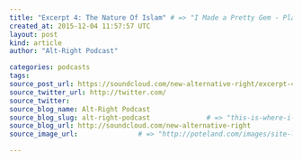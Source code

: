 ```yaml
---
title: "Excerpt 4: The Nature Of Islam" # => "I Made a Pretty Gem - Planet.rb"
created_at: 2015-12-04 11:57:57 UTC
layout: post
kind: article
author: "Alt-Right Podcast"

categories: podcasts
tags: 
source_post_url: https://soundcloud.com/new-alternative-right/excerpt-4-the-nature-of-islam    # => "http://poteland.com/blog/i-made-a-pretty-gem-planet-dot-rb/"
source_twitter_url: http://twitter.com/
source_twitter: 
source_blog_name: Alt-Right Podcast
source_blog_slug: alt-right-podcast              # => "this-is-where-i-tell-you-stuff"
source_blog_url: http://soundcloud.com/new-alternative-right               # => "http://poteland.com/articles"
source_image_url:               # => "http://poteland.com/images/site-logo.png"

---
```



<!--
   Richard Spencer, Colin Liddell, and Andy Nowicki discuss the paradoxical nature of Islam - a religion that makes the weak warlike; as well as Christianity&#39;s civilizing influence. From 2013.

Listen to the full podcast here: http://www.radixjournal.com/podcast/podcast/2013/5/27/rivers-of-blood           # => "I’ve been hurting to write this ever since we had the idea of creating a Planet for Cubox..." (Continued)
   alt-right-podcast              # => "this-is-where-i-tell-you-stuff"
   http://soundcloud.com/new-alternative-right               # => "http://poteland.com/articles"
                 # => "http://poteland.com/images/site-logo.png"
Richard Spencer, Colin Liddell, and Andy Nowicki discuss the paradoxical nature of Islam - a religion that makes the weak warlike; as well as Christianity's civilizing influence. From 2013.

Listen to the full podcast here: http://www.radixjournal.com/podcast/podcast/2013/5/27/rivers-of-blood<div class="">
    <i>Source: <a href="http://soundcloud.com/new-alternative-right">Alt-Right Podcast</a></i>
</div>
